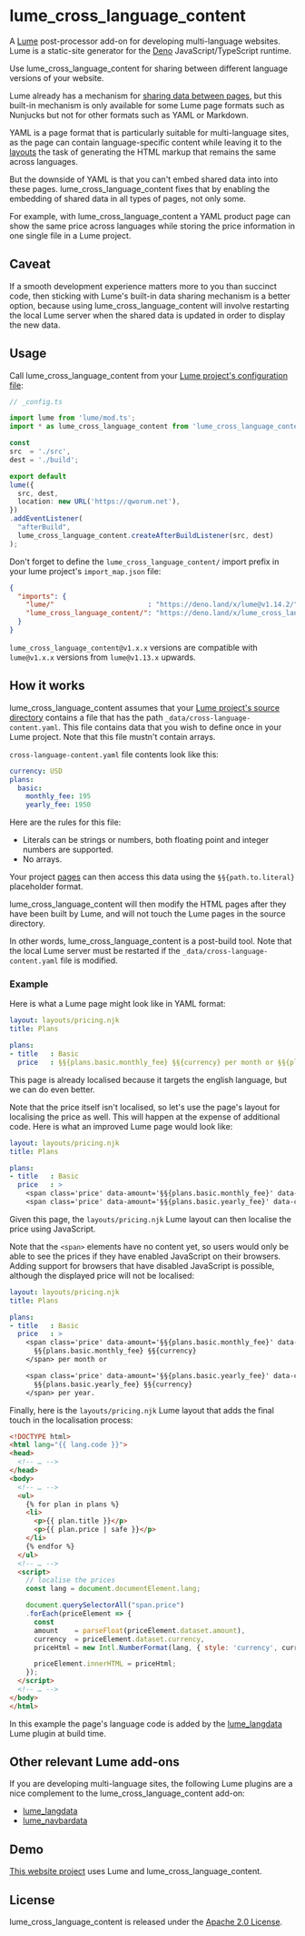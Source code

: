 # lume_cross_language_content

A [Lume](https://lume.land) post-processor add-on for developing multi-language websites.
Lume is a static-site generator for the [Deno](https://deno.land) JavaScript/TypeScript runtime.

Use lume_cross_language_content for sharing between different language versions of your website.

Lume already has a mechanism for [sharing data between pages](https://lume.land/docs/creating-pages/shared-data),
but this built-in mechanism is only available for some Lume page formats such as Nunjucks but not for other formats such as YAML or Markdown.

YAML is a page format that is particularly suitable for multi-language sites, as the page can contain language-specific content while leaving it to the [layouts](https://lume.land/docs/creating-pages/layouts/) the task of generating the HTML markup that remains the same across languages.

But the downside of YAML is that you can't embed shared data into into these pages. lume_cross_language_content fixes that by enabling the embedding of shared data in all types of pages, not only some.

For example, with lume_cross_language_content a YAML product page can show the same price across languages while storing the price information in one single file in a Lume project.

## Caveat

If a smooth development experience matters more to you than succinct code, then sticking with Lume's built-in data sharing mechanism is a better option, because using lume_cross_language_content will involve restarting the local Lume server when the shared data is updated in order to display the new data.

## Usage

Call lume_cross_language_content from your [Lume project's configuration file](https://lume.land/docs/configuration/config-file/):

```ts
// _config.ts

import lume from 'lume/mod.ts';
import * as lume_cross_language_content from 'lume_cross_language_content/mod.ts';

const
src  = './src',
dest = './build';

export default
lume({
  src, dest,
  location: new URL('https://qworum.net'),
})
.addEventListener(
  "afterBuild",
  lume_cross_language_content.createAfterBuildListener(src, dest)
);
```

Don't forget to define the `lume_cross_language_content/` import prefix in your lume project's `import_map.json` file:

```json
{
  "imports": {
    "lume/"                       : "https://deno.land/x/lume@v1.14.2/",
    "lume_cross_language_content/": "https://deno.land/x/lume_cross_language_content@v1.0.7/",
  }
}
```

`lume_cross_language_content@v1.x.x` versions are compatible with `lume@v1.x.x` versions from `lume@v1.13.x` upwards.

## How it works

lume_cross_language_content assumes that your [Lume project's source directory](https://lume.land/docs/configuration/config-file/#src) contains a file that has the path `_data/cross-language-content.yaml`. This file contains data that you wish to define once in your Lume project. Note that this file mustn't contain arrays.

`cross-language-content.yaml` file contents look like this:

```yaml
currency: USD
plans:
  basic:
    monthly_fee: 195
    yearly_fee: 1950
```

Here are the rules for this file:

- Literals can be strings or numbers, both floating point and integer numbers are supported.
- No arrays.

Your project [pages](https://lume.land/docs/creating-pages/page-files/) can then access this data using the `§§{path.to.literal}` placeholder format.

lume_cross_language_content will then modify the HTML pages after they have been built by Lume, and will not touch the Lume pages in the source directory.

In other words, lume_cross_language_content is a post-build tool. Note that the local Lume server must be restarted if the `_data/cross-language-content.yaml` file is modified.

### Example

Here is what a Lume page might look like in YAML format:

```yaml
layout: layouts/pricing.njk
title: Plans

plans: 
- title   : Basic
  price   : §§{plans.basic.monthly_fee} §§{currency} per month or §§{plans.basic.yearly_fee} §§{currency} per year. 
```

This page is already localised because it targets the english language, but we can do even better.

Note that the price itself isn't localised, so let's use the page's layout for localising the price as well. This will happen at the expense of additional code. Here is what an improved Lume page would look like:

```yaml
layout: layouts/pricing.njk
title: Plans

plans: 
- title   : Basic
  price   : >
    <span class='price' data-amount='§§{plans.basic.monthly_fee}' data-currency='§§{currency}'></span> per month or 
    <span class='price' data-amount='§§{plans.basic.yearly_fee}' data-currency='§§{currency}'></span> per year.
```

Given this page, the `layouts/pricing.njk` Lume layout can then localise the price using JavaScript.

Note that the `<span>` elements have no content yet, so users would only be able to see the prices if they have enabled JavaScript on their browsers. Adding support for browsers that have disabled JavaScript is possible, although the displayed price will not be localised:

```yaml
layout: layouts/pricing.njk
title: Plans

plans: 
- title   : Basic
  price   : >
    <span class='price' data-amount='§§{plans.basic.monthly_fee}' data-currency='§§{currency}'>
      §§{plans.basic.monthly_fee} §§{currency}
    </span> per month or 

    <span class='price' data-amount='§§{plans.basic.yearly_fee}' data-currency='§§{currency}'>
      §§{plans.basic.yearly_fee} §§{currency}
    </span> per year.
```

Finally, here is the `layouts/pricing.njk` Lume layout that adds the final touch in the localisation process:

```html
<!DOCTYPE html>
<html lang="{{ lang.code }}">
<head>
  <!-- … -->
</head>
<body>
  <!-- … -->
  <ul>
    {% for plan in plans %}
    <li>
      <p>{{ plan.title }}</p>
      <p>{{ plan.price | safe }}</p>
    </li>
    {% endfor %}
  </ul>
  <!-- … -->
  <script>
    // localise the prices
    const lang = document.documentElement.lang;

    document.querySelectorAll("span.price")
    .forEach(priceElement => {
      const
      amount    = parseFloat(priceElement.dataset.amount),
      currency  = priceElement.dataset.currency,
      priceHtml = new Intl.NumberFormat(lang, { style: 'currency', currency }).format(amount);

      priceElement.innerHTML = priceHtml;
    });
  </script>
  <!-- … -->
</body>
</html>
```

In this example the page's language code is added by the [lume_langdata](https://deno.land/x/lume_langdata) Lume plugin at build time.

## Other relevant Lume add-ons

If you are developing multi-language sites, the following Lume plugins are a nice complement to the lume_cross_language_content add-on:

- [lume_langdata](https://deno.land/x/lume_langdata)
- [lume_navbardata](https://deno.land/x/lume_navbardata)

## Demo

[This website project](https://github.com/doga/qworum-website) uses Lume and lume_cross_language_content.

## License

lume_cross_language_content is released under the [Apache 2.0 License](https://www.apache.org/licenses/LICENSE-2.0).
